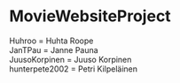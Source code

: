 # MovieWebsiteProject

Huhroo = Huhta Roope<br>
JanTPau = Janne Pauna<br>
JuusoKorpinen = Juuso Korpinen<br>
hunterpete2002 = Petri Kilpeläinen
